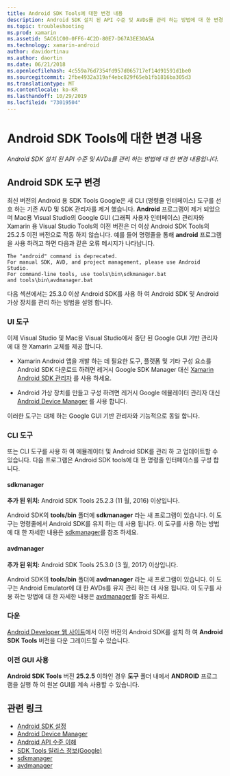 ```yaml
---
title: Android SDK Tools에 대한 변경 내용
description: Android SDK 설치 된 API 수준 및 AVDs를 관리 하는 방법에 대 한 변경 내용입니다.
ms.topic: troubleshooting
ms.prod: xamarin
ms.assetid: 5AC61C00-0FF6-4C2D-80E7-D67A3EE30A5A
ms.technology: xamarin-android
author: davidortinau
ms.author: daortin
ms.date: 06/21/2018
ms.openlocfilehash: 4c559a76d7354fd957d065717ef14d91591d1be0
ms.sourcegitcommit: 2fbe4932a319af4ebc829f65eb1fb1816ba305d3
ms.translationtype: MT
ms.contentlocale: ko-KR
ms.lasthandoff: 10/29/2019
ms.locfileid: "73019504"
---
```

# <a name="changes-to-the-android-sdk-tooling"></a>Android SDK Tools에 대한 변경 내용

_Android SDK 설치 된 API 수준 및 AVDs를 관리 하는 방법에 대 한 변경 내용입니다._

## <a name="changes-to-android-sdk-tooling"></a>Android SDK 도구 변경

최신 버전의 Android 용 SDK Tools Google은 새 CLI (명령줄 인터페이스) 도구를 선호 하는 기존 AVD 및 SDK 관리자를 제거 했습니다. **Android** 프로그램이 제거 되었으며 Mac용 Visual Studio의 Google GUI (그래픽 사용자 인터페이스) 관리자와 Xamarin 용 Visual Studio Tools의 이전 버전은 더 이상 Android SDK Tools의 25.2.5 이전 버전으로 작동 하지 않습니다. 예를 들어 명령줄을 통해 **android** 프로그램을 사용 하려고 하면 다음과 같은 오류 메시지가 나타납니다.

```shell
The "android" command is deprecated.
For manual SDK, AVD, and project management, please use Android Studio.
For command-line tools, use tools\bin\sdkmanager.bat
and tools\bin\avdmanager.bat
```

다음 섹션에서는 25.3.0 이상 Android SDK를 사용 하 여 Android SDK 및 Android 가상 장치를 관리 하는 방법을 설명 합니다.

### <a name="ui-tools"></a>UI 도구

이제 Visual Studio 및 Mac용 Visual Studio에서 중단 된 Google GUI 기반 관리자에 대 한 Xamarin 교체를 제공 합니다.

- Xamarin Android 앱을 개발 하는 데 필요한 도구, 플랫폼 및 기타 구성 요소를 Android SDK 다운로드 하려면 레거시 Google SDK Manager 대신 [Xamarin Android SDK 관리자](~/android/get-started/installation/android-sdk.md) 를 사용 하세요.

- Android 가상 장치를 만들고 구성 하려면 레거시 Google 에뮬레이터 관리자 대신 [Android Device Manager](~/android/get-started/installation/android-emulator/device-manager.md) 를 사용 합니다.

이러한 도구는 대체 하는 Google GUI 기반 관리자와 기능적으로 동일 합니다.

### <a name="cli-tools"></a>CLI 도구

또는 CLI 도구를 사용 하 여 에뮬레이터 및 Android SDK를 관리 하 고 업데이트할 수 있습니다. 다음 프로그램은 Android SDK tools에 대 한 명령줄 인터페이스를 구성 합니다.

#### <a name="sdkmanager"></a>sdkmanager

**추가 된 위치:** Android SDK Tools 25.2.3 (11 월, 2016) 이상입니다.

Android SDK의 **tools/bin** 폴더에 **sdkmanager** 라는 새 프로그램이 있습니다. 이 도구는 명령줄에서 Android SDK를 유지 하는 데 사용 됩니다. 이 도구를 사용 하는 방법에 대 한 자세한 내용은 [sdkmanager](https://developer.android.com/studio/command-line/sdkmanager.html)를 참조 하세요.

#### <a name="avdmanager"></a>avdmanager

**추가 된 위치:** Android SDK Tools 25.3.0 (3 월, 2017) 이상입니다.

Android SDK의 **tools/bin** 폴더에 **avdmanager** 라는 새 프로그램이 있습니다. 이 도구는 Android Emulator에 대 한 AVDs를 유지 관리 하는 데 사용 됩니다. 이 도구를 사용 하는 방법에 대 한 자세한 내용은 [avdmanager](https://developer.android.com/studio/command-line/avdmanager.html)를 참조 하세요.

### <a name="downgrading"></a>다운

[Android Developer 웹 사이트](https://developer.android.com/studio/index.html)에서 이전 버전의 Android SDK를 설치 하 여 **Android SDK Tools** 버전을 다운 그레이드할 수 있습니다.

### <a name="using-the-old-gui"></a>이전 GUI 사용

**Android SDK Tools** 버전 **25.2.5** 이하인 경우 **도구** 폴더 내에서 **ANDROID** 프로그램을 실행 하 여 원본 GUI를 계속 사용할 수 있습니다.

## <a name="related-links"></a>관련 링크

- [Android SDK 설정](~/android/get-started/installation/android-sdk.md)
- [Android Device Manager](~/android/get-started/installation/android-emulator/device-manager.md)
- [Android API 수준 이해](~/android/app-fundamentals/android-api-levels.md)
- [SDK Tools 릴리스 정보(Google)](https://developer.android.com/studio/releases/sdk-tools.html)
- [sdkmanager](https://developer.android.com/studio/command-line/sdkmanager.html)
- [avdmanager](https://developer.android.com/studio/command-line/avdmanager.html)
